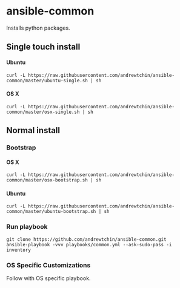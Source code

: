 # ansible-common

Installs python packages.

## Single touch install

#### Ubuntu

```
curl -L https://raw.githubusercontent.com/andrewtchin/ansible-common/master/ubuntu-single.sh | sh
```

#### OS X

```
curl -L https://raw.githubusercontent.com/andrewtchin/ansible-common/master/osx-single.sh | sh
```

## Normal install

### Bootstrap

#### OS X

```
curl -L https://raw.githubusercontent.com/andrewtchin/ansible-common/master/osx-bootstrap.sh | sh
```

#### Ubuntu

```
curl -L https://raw.githubusercontent.com/andrewtchin/ansible-common/master/ubuntu-bootstrap.sh | sh
```

### Run playbook

```
git clone https://github.com/andrewtchin/ansible-common.git
ansible-playbook -vvv playbooks/common.yml --ask-sudo-pass -i inventory
```

### OS Specific Customizations
Follow with OS specific playbook.
